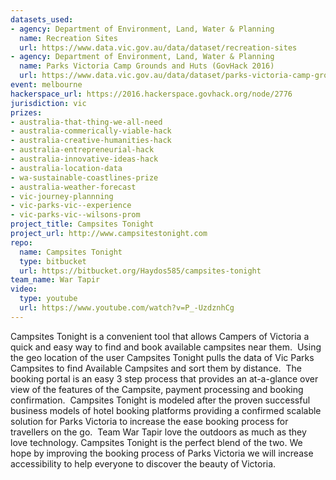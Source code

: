 ```yaml
---
datasets_used:
- agency: Department of Environment, Land, Water & Planning
  name: Recreation Sites
  url: https://www.data.vic.gov.au/data/dataset/recreation-sites
- agency: Department of Environment, Land, Water & Planning
  name: Parks Victoria Camp Grounds and Huts (GovHack 2016)
  url: https://www.data.vic.gov.au/data/dataset/parks-victoria-camp-grounds-and-huts
event: melbourne
hackerspace_url: https://2016.hackerspace.govhack.org/node/2776
jurisdiction: vic
prizes:
- australia-that-thing-we-all-need
- australia-commerically-viable-hack
- australia-creative-humanities-hack
- australia-entrepreneurial-hack
- australia-innovative-ideas-hack
- australia-location-data
- wa-sustainable-coastlines-prize
- australia-weather-forecast
- vic-journey-plannning
- vic-parks-vic--experience
- vic-parks-vic--wilsons-prom
project_title: Campsites Tonight
project_url: http://www.campsitestonight.com
repo:
  name: Campsites Tonight
  type: bitbucket
  url: https://bitbucket.org/Haydos585/campsites-tonight
team_name: War Tapir
video:
  type: youtube
  url: https://www.youtube.com/watch?v=P_-UzdznhCg
---
```


Campsites Tonight is a convenient tool that allows Campers of Victoria a quick and easy way to find and book available campsites near them. 
Using the geo location of the user Campsites Tonight pulls the data of Vic Parks Campsites to find Available Campsites and sort them by distance. 
The booking portal is an easy 3 step process that provides an at-a-glance over view of the features of the Campsite, payment processing and booking confirmation. 
Campsites Tonight is modeled after the proven successful business models of hotel booking platforms providing a confirmed scalable solution for Parks Victoria to increase the ease booking process for travellers on the go. 
Team War Tapir love the outdoors as much as they love technology. Campsites Tonight is the perfect blend of the two. We hope by improving the booking process of Parks Victoria we will increase accessibility to help everyone to discover the beauty of Victoria.